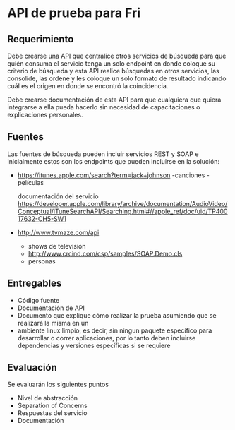 # API de prueba para Fri


## Requerimiento
  Debe crearse una API que centralice otros servicios de búsqueda para que quién consuma el servicio tenga
  un solo endpoint en donde coloque su criterio de búsqueda y esta API realice búsquedas en otros servicios,
  las consolide, las ordene y les coloque un solo formato de resultado indicando cuál es el origen en donde se
  encontró la coincidencia.
  
Debe crearse documentación de esta API para que cualquiera que quiera integrarse a ella pueda hacerlo sin
necesidad de capacitaciones o explicaciones personales.

## Fuentes
Las fuentes de búsqueda pueden incluir servicios REST y SOAP e inicialmente estos son los endpoints que
pueden incluirse en la solución:

- https://itunes.apple.com/search?term=jack+johnson
    -canciones
    -películas


  documentación del servicio
  https://developer.apple.com/library/archive/documentation/AudioVideo/Conceptual/iTuneSearchAPI/Searching.html#//apple_ref/doc/uid/TP40017632-CH5-SW1


- http://www.tvmaze.com/api
  - shows de televisión
  - http://www.crcind.com/csp/samples/SOAP.Demo.cls
  - personas

## Entregables
- Código fuente
- Documentación de API
- Documento que explique cómo realizar la prueba asumiendo que se realizará la misma en un
- ambiente linux limpio, es decir, sin ningun paquete específico para desarrollar o correr aplicaciones,
  por lo tanto deben incluirse dependencias y versiones específicas si se requiere
 
## Evaluación
Se evaluarán los siguientes puntos
  - Nivel de abstracción
  - Separation of Concerns
  - Respuestas del servicio
  - Documentación
